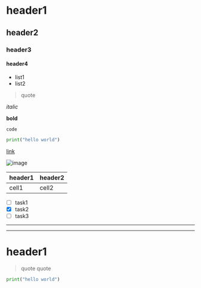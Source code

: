 # header1

## header2

### header3

#### header4

* list1
* list2

> quote

*italic*

**bold**

`code`

```python
print("hello world")
```

[link](https://google.com)

![image](https://www.google.com/images/branding/googlelogo/1x/googlelogo_color_272x92dp.png)

| header1 | header2 |
| ------- | ------- |
| cell1   | cell2   |

- [ ] task1
- [x] task2
- [ ] task3

---

<div style="page-break-after: always;"></div>

---

# header1

> quote
> quote

```python
print("hello world")
```